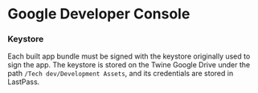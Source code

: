 # Google Developer Console

### Keystore
Each built app bundle must be signed with the keystore originally used to sign the app. The keystore is stored on the Twine Google Drive under the path `/Tech dev/Development Assets`, and its credentials are stored in LastPass.
